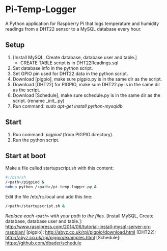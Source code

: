 # Pi-Temp-Logger #
A Python application for Raspberry Pi that logs temperature and humidity readings from a DHT22 sensor to a MySQL database every hour.

## Setup ##
1. [Install MySQL, Create database, database user and table.] 
	- CREATE TABLE script is in DHT22Readings.sql 
2. Set database info in the python script.
3. Set GPIO pin used for DHT22 data in the python script.
4. Download [pigpio], make sure pigpio.py is in the same dir as the script.
5. Download [DHT22] for PIGPIO, make sure DHT22.py is in the same dir as the script. 
6. Download [Schedule], make sure schedule.py is in the same dir as the script. (rename \__init\__.py)
7. Run command: *sudo apt-get install python-mysqldb*

## Start ##
1. Run command: *pigpiod* (from PIGPIO directory).
2. Run the python script.



## Start at boot ##
Make a file called startupscript.sh with this content:

```bash
#!/bin/sh
/<path>/pigpiod &
nohup python /<path>/pi-temp-logger.py &
```

Edit the file /etc/rc.local and add this line:
```bash
/<path>/startupscript.sh &
```

*Replace each `<path>` with your path to the files.*
[Install MySQL, Create database, database user and table.]: http://www.raspipress.com/2014/06/tutorial-install-mysql-server-on-raspbian/
[pigpio]: http://abyz.co.uk/rpi/pigpio/download.html
[DHT22]: http://abyz.co.uk/rpi/pigpio/examples.html
[Schedule]: https://github.com/dbader/schedule

